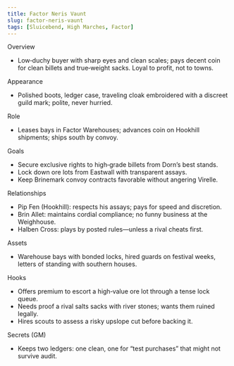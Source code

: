 ```yaml
---
title: Factor Neris Vaunt
slug: factor-neris-vaunt
tags: [Sluicebend, High Marches, Factor]
---
```


Overview
- Low‑duchy buyer with sharp eyes and clean scales; pays decent coin for clean billets and true‑weight sacks. Loyal to profit, not to towns.

Appearance
- Polished boots, ledger case, traveling cloak embroidered with a discreet guild mark; polite, never hurried.

Role
- Leases bays in Factor Warehouses; advances coin on Hookhill shipments; ships south by convoy.

Goals
- Secure exclusive rights to high‑grade billets from Dorn’s best stands.
- Lock down ore lots from Eastwall with transparent assays.
- Keep Brinemark convoy contracts favorable without angering Virelle.

Relationships
- Pip Fen (Hookhill): respects his assays; pays for speed and discretion.
- Brin Allet: maintains cordial compliance; no funny business at the Weighhouse.
- Halben Cross: plays by posted rules—unless a rival cheats first.

Assets
- Warehouse bays with bonded locks, hired guards on festival weeks, letters of standing with southern houses.

Hooks
- Offers premium to escort a high‑value ore lot through a tense lock queue.
- Needs proof a rival salts sacks with river stones; wants them ruined legally.
- Hires scouts to assess a risky upslope cut before backing it.

Secrets (GM)
- Keeps two ledgers: one clean, one for “test purchases” that might not survive audit.

